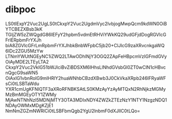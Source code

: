 # dibpoc
LS0tIExpY2Vuc2UgLS0tCkxpY2Vuc2UgdmVyc2lvbjogMwpQcm9kdWN0OiBYTCBEZXBsb3kK TGljZW5zZWQgdG86IEFyY2hpbm5vdmEtRHViYWkKQ29udGFjdDogRGVlcGFrIERpbmFrYXJh biA8ZGVlcGFrLmRpbmFrYXJhbkBnbWFpbC5jb20+ClJlcG9zaXRvcnkgaWQ6IDc2ZGU5MzYw LTNmYWUtNGEyNC1iZWQ2LTAwODhlNjY3OGQ2ZApFeHBpcmVzIGFmdGVyOiAyMDE2LTEyLTA2 CkxpY2Vuc2VkIG51bWJlciBvZiBDSXM6IHhsLlNhdGVsbGl0ZT0wClN1cHBvcnQgcG9saWN5 OiAxIG1vbnRoIG9mIHRlY2huaWNhbCBzdXBwb3J0CkVkaXRpb246IFRyaWFsCi0tLSBTaWdu YXR1cmUgKFNIQTF3aXRoRFNBKSAtLS0KMzAyYzAyMTQxN2RhNjkzMGMyMzBmMGEyOTY1ZWMy MjAwNTNhNzI5MDNjMTY3OTA3MDIxNDY4ZWZkZTEzNzY1NTY1NzgzNDQ1NDAyOWMxMDgKZjE1 NmNmZGZmNWRlCi0tLSBFbmQgb2YgU2lnbmF0dXJlIC0tLQo= 

